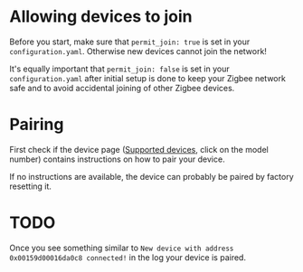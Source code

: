 ---
---
# Allowing devices to join
Before you start, make sure that `permit_join: true` is set in your `configuration.yaml`. Otherwise new devices cannot join the network!

It's equally important that `permit_join: false` is set in your `configuration.yaml` after initial setup is done to keep your Zigbee network safe and to avoid accidental joining of other Zigbee devices.

# Pairing
First check if the device page ([Supported devices](../information/supported_devices.md), click on the model number) contains instructions on how to pair your device.

If no instructions are available, the device can probably be paired by factory resetting it.

# TODO
Once you see something similar to `New device with address 0x00159d00016da0c8 connected!` in the log your device is paired.
